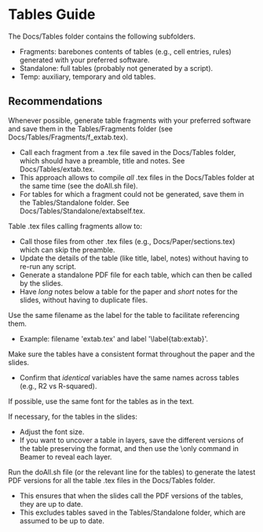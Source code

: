 # Tables Guide

The Docs/Tables folder contains the following subfolders.
- Fragments: barebones contents of tables (e.g., cell entries, rules) generated with your preferred software.
- Standalone: full tables (probably not generated by a script).
- Temp: auxiliary, temporary and old tables.


## Recommendations
Whenever possible, generate table fragments with your preferred software and save them in the Tables/Fragments folder (see Docs/Tables/Fragments/f_extab.tex).
- Call each fragment from a .tex file saved in the Docs/Tables folder, which should have a preamble, title and notes. See Docs/Tables/extab.tex.
- This approach allows to compile *all* .tex files in the Docs/Tables folder at the same time (see the doAll.sh file).
- For tables for which a fragment could not be generated, save them in the Tables/Standalone folder. See Docs/Tables/Standalone/extabself.tex.

Table .tex files calling fragments allow to:
- Call those files from other .tex files (e.g., Docs/Paper/sections.tex) which can skip the preamble.
- Update the details of the table (like title, label, notes) without having to re-run any script.
- Generate a standalone PDF file for each table, which can then be called by the slides.
- Have *long* notes below a table for the paper and *short* notes for the slides, without having to duplicate files.

Use the same filename as the label for the table to facilitate referencing them.
- Example: filename 'extab.tex' and label '\label{tab:extab}'.

Make sure the tables have a consistent format throughout the paper and the slides.
- Confirm that *identical* variables have the same names across tables (e.g., R2 vs R-squared).

If possible, use the same font for the tables as in the text.

If necessary, for the tables in the slides:
- Adjust the font size.
- If you want to uncover a table in layers, save the different versions of the table preserving the format, and then use the \only<slidenum> command in Beamer to reveal each layer.

Run the doAll.sh file (or the relevant line for the tables) to generate the latest PDF versions for all the table .tex files in the Docs/Tables folder.
- This ensures that when the slides call the PDF versions of the tables, they are up to date.
- This excludes tables saved in the Tables/Standalone folder, which are assumed to be up to date.